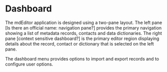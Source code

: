 # Dashboard

The mdEditor application is designed using a two-pane layout. The left pane \[Is there an official name: navigation pane?\] provides the primary navigation showing a list of metadata records, contacts and data dictionaries. The right pane \[context sensitive dashboard?\] is the primary editor region displaying details about the record, contact or dictionary that is selected on the left pane.

The dashboard menu provides options to import and export records and to configure user options.

